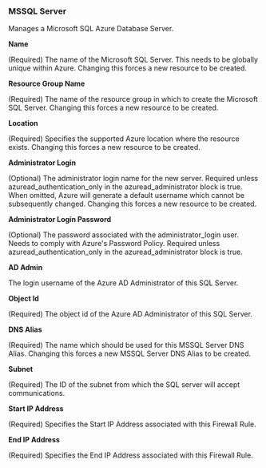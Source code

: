 ### MSSQL Server

Manages a Microsoft SQL Azure Database Server.


**Name**

(Required) The name of the Microsoft SQL Server. This needs to be globally unique within Azure. Changing this forces a new resource to be created.

**Resource Group Name**

(Required) The name of the resource group in which to create the Microsoft SQL Server. Changing this forces a new resource to be created.

**Location**

(Required) Specifies the supported Azure location where the resource exists. Changing this forces a new resource to be created.

**Administrator Login**

(Optional) The administrator login name for the new server. Required unless azuread_authentication_only in the azuread_administrator block is true. When omitted, Azure will generate a default username which cannot be subsequently changed. Changing this forces a new resource to be created.

**Administrator Login Password**

 (Optional) The password associated with the administrator_login user. Needs to comply with Azure's Password Policy. Required unless azuread_authentication_only in the azuread_administrator block is true.

**AD Admin**

 The login username of the Azure AD Administrator of this SQL Server.

**Object Id**

(Required) The object id of the Azure AD Administrator of this SQL Server.

 **DNS Alias**

(Required) The name which should be used for this MSSQL Server DNS Alias. Changing this forces a new MSSQL Server DNS Alias to be created.

 **Subnet**

(Required) The ID of the subnet from which the SQL server will accept communications.

 **Start IP Address**

(Required) Specifies the Start IP Address associated with this Firewall Rule.

 **End IP Address**

(Required) Specifies the End IP Address associated with this Firewall Rule.

